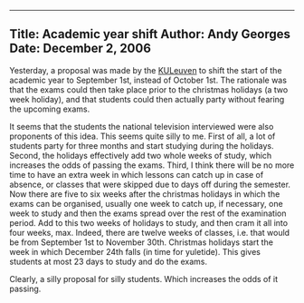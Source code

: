 -----
Title:  Academic year shift
Author: Andy Georges
Date: December 2, 2006
-----







Yesterday, a proposal was made by the
[KULeuven](http://www.kuleuven.ac.be/) to shift the start of the
academic year to September 1st, instead of October 1st. The rationale
was that the exams could then take place prior to the christmas holidays
(a two week holiday), and that students could then actually party
without fearing the upcoming exams.


It seems that the students the national television interviewed were also
proponents of this idea. This seems quite silly to me. First of all, a
lot of students party for three months and start studying during the
holidays. Second, the holidays effectively add two whole weeks of study,
which increases the odds of passing the exams. Third, I think there will
be no more time to have an extra week in which lessons can catch up in
case of absence, or classes that were skipped due to days off during the
semester. Now there are five to six weeks after the christmas holidays
in which the exams can be organised, usually one week to catch up, if
necessary, one week to study and then the exams spread over the rest of
the examination period. Add to this two weeks of holidays to study, and
then cram it all into four weeks, max. Indeed, there are twelve weeks of
classes, i.e. that would be from September 1st to November 30th.
Christmas holidays start the week in which December 24th falls (in time
for yuletide). This gives students at most 23 days to study and do the
exams.


Clearly, a silly proposal for silly students. Which increases the odds
of it passing.




